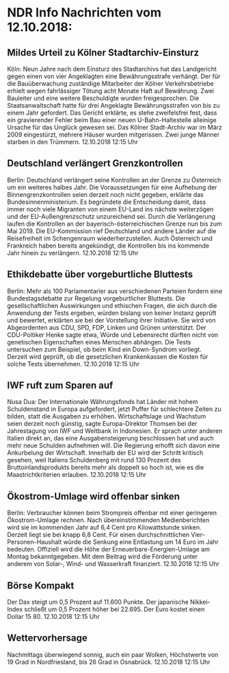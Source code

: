 # NDR Info Nachrichten vom 12.10.2018:


## Mildes Urteil zu Kölner Stadtarchiv-Einsturz
Köln: Neun Jahre nach dem Einsturz des Stadtarchivs hat das Landgericht gegen einen von vier Angeklagten eine Bewährungsstrafe verhängt. Der für die Bauüberwachung zuständige Mitarbeiter der Kölner Verkehrsbetriebe erhielt wegen fahrlässiger Tötung acht Monate Haft auf Bewährung. Zwei Bauleiter und eine weitere Beschuldigte wurden freigesprochen. Die Staatsanwaltschaft hatte für drei Angeklagte Bewährungsstrafen von bis zu einem Jahr gefordert. Das Gericht erklärte, es stehe zweifelsfrei fest, dass ein gravierender Fehler beim Bau einer neuen U-Bahn-Haltestelle alleinige Ursache für das Unglück gewesen sei. Das Kölner Stadt-Archiv war im März 2009 eingestürzt, mehrere Häuser wurden mitgerissen. Zwei junge Männer starben in den Trümmern. 12.10.2018 12:15 Uhr 

## Deutschland verlängert Grenzkontrollen
Berlin: Deutschland verlängert seine Kontrollen an der Grenze zu Österreich um ein weiteres halbes Jahr. Die Voraussetzungen für eine Aufhebung der Binnengrenzkontrollen seien derzeit noch nicht gegeben, erklärte das Bundesinnenministerium. Es begründete die Entscheidung damit, dass immer noch viele Migranten von einem EU-Land ins nächste weiterzögen und der EU-Außengrenzschutz unzureichend sei. Durch die Verlängerung laufen die Kontrollen an der bayerisch-österreichischen Grenze nun bis zum Mai 2019. Die EU-Kommission rief Deutschland und andere Länder auf die Reisefreiheit im Schengenraum wiederherzustellen. Auch Österreich und Frankreich haben bereits angekündigt, die Kontrollen bis ins kommende Jahr hinein zu verlängern. 12.10.2018 12:15 Uhr 

## Ethikdebatte über vorgeburtliche Bluttests
Berlin: Mehr als 100 Parlamentarier aus verschiedenen Parteien fordern eine Bundestagsdebatte zur Regelung vorgeburtlicher Bluttests. Die gesellschaftlichen Auswirkungen und ethischen Fragen, die sich durch die Anwendung der Tests ergeben, würden bislang von keiner Instanz geprüft und bewertet, erklärten sie bei der Vorstellung ihrer Initiative. Sie wird von Abgeordenten aus CDU, SPD, FDP, Linken und Grünen unterstützt. Der CDU-Poltiker Henke sagte etwa, Würde und Lebensrecht dürften nicht von genetischen Eigenschaften eines Menschen abhängen. Die Tests untersuchen zum Beispiel, ob beim Kind ein Down-Syndrom vorliegt. Derzeit wird geprüft, ob die gesetzlichen Krankenkassen die Kosten für solche Tests übernehmen. 12.10.2018 12:15 Uhr 

## IWF ruft zum Sparen auf
Nusa Dua: Der Internationale Währungsfonds hat Länder mit hohem Schuldenstand in Europa aufgefordert, jetzt Puffer für schlechtere Zeiten zu bilden, statt die Ausgaben zu erhöhen. Wirtschaftslage und Wachstum seien derzeit noch günstig, sagte Europa-Direktor Thomsen bei der Jahrestagung von IWF und Weltbank in Indonesien. Er  sprach unter anderen Italien direkt an, das eine Ausgabensteigerung beschlossen hat und auch mehr neue Schulden aufnehmen will. Die Regierung erhofft sich davon eine Ankurbelung der Wirtschaft. Innerhalb der EU wird der Schritt kritisch gesehen, weil Italiens Schuldenberg mit rund 130 Prozent des Bruttoinlandsprodukts bereits mehr als doppelt so hoch ist, wie es die Maastrichtkriterien erlauben. 12.10.2018 12:15 Uhr 

## Ökostrom-Umlage wird offenbar sinken
Berlin: Verbraucher können beim Strompreis offenbar mit einer geringeren Ökostrom-Umlage rechnen. Nach übereinstimmenden Medienberichten wird sie im kommenden Jahr auf 6,4 Cent pro Kilowattstunde sinken. Derzeit liegt sie bei knapp 6,8 Cent. Für einen durchschnittlichen Vier-Personen-Haushalt würde die Senkung eine Entlastung um 14 Euro im Jahr bedeuten. Offiziell wird die Höhe der Erneuerbare-Energien-Umlage am Montag bekanntgegeben. Mit dem Beitrag wird die Förderung unter anderem von Solar-, Wind- und Wasserkraft finanziert. 12.10.2018 12:15 Uhr 

## Börse Kompakt
Der Dax steigt um 0,5 Prozent auf 11.600 Punkte. Der japanische Nikkei-Index schließt um 0,5 Prozent höher bei 22.695. Der Euro kostet einen Dollar 15 80. 12.10.2018 12:15 Uhr 

## Wettervorhersage
Nachmittags überwiegend sonnig, auch ein paar Wolken, Höchstwerte von 19 Grad in Nordfriesland, bis 26 Grad in Osnabrück. 12.10.2018 12:15 Uhr 
